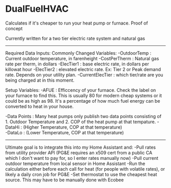 # DualFuelHVAC
Calculates if it's cheaper to run your heat pump or furnace.  Proof of concept

Currently written for a two tier electric rate system and natural gas

------

Required Data Inputs:
  Commonly Changed Variables:
  -OutdoorTemp : Current outdoor temperature, in farenheight
  -CostPerTherm : Natural gas rate per therm, in dollars
  -ElecTier1 : base electric rate, in dollars per killowat hour
  -ElecTier2 : elevated electric rate.  Ex: Tier 2 or Peak demand rate.  Depends on your utility plan.
  -CurrentElecTier : which tier/rate are you being charged at in this moment.

  Setup Variables:
  -AFUE : Efficcency of your furnace.  Check the label on your furnace to find this.  This is usually 80 for modern cheap systems or it could be as high as 98.  It's a percentage of how much fuel energy can be converted to heat in your house.
  
  -Data Points : Many heat pumps only publish two data points consisting of 1. Outdoor Temperature      and 2. COP of the heat pump at that tempature.
  -DataHi : (Higher Temperature, COP at that temperature)  
  -DataLo : (Lower Temperature, COP at that temperature)

------


Ultimate goal is to integrate this into my Home Assistant and:
-Pull rates from utility provider API (PG&E requires an x509 cert from a public CA which I don't want to pay for, so I enter rates manually now)
-Pull current outdoor temperature from local sensor in Home Assistant
-Run the calculation either before each call for heat (for people with volatile rates), or likely a daily cron job for PG&E
-Set thermostat to use the cheapest heat source.  This may have to be manually done with Ecobee


